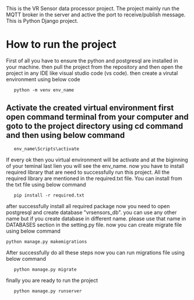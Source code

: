 This is the VR Sensor data processor project. The project mainly run the MQTT broker in the server and active the port to
 receive/publish message. This is Python Django project. 

 # How to run the project 
 First of all you have to ensure the python and postgresql are installed in your machine. then pull the project from the repository and then 
 open the project in any IDE like visual studio code (vs code). then create a virutal environment using below code 

 ```
    python -m venv env_name
 ```

 ## Activate the created virtual environment first open command terminal from your computer and goto to the project directory using cd command and then using below command

 ```
    env_name\Scripts\activate
 ```

 If every ok then you virtual environment will be activate and at the biginning of your teminal last lien you will see the env_name.
 now you have to install required library that are need to successfully run this project. All the required library are mentioned in the required.txt file. You can install from the txt file using below command

 ```
    pip install -r required.txt
 ```

 after successfully install all required package now you need to open postgresql and create database "vrsensors_db". you can use any other name but if you create database in different name. please use that name in DATABASES section in the setting.py file. now  you can create migrate file using below command

 ```
python manage.py makemigrations
 ```

 After successfully do all these steps now you can run migrations file using below command 

 ```
    python manage.py migrate
 ```


 finally you are ready to run the project

 ```
    python manage.py runserver
 ```